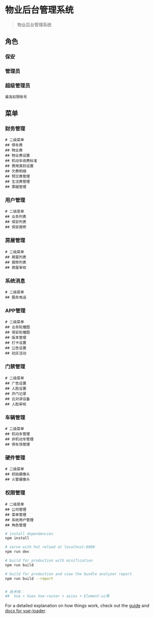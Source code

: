 # 物业后台管理系统

> 物业后台管理系统

## 角色 
### 保安
### 管理员
### 超级管理员
```
最高权限账号
```

## 菜单

### 财务管理
```
# 二级菜单
## 停车费
## 物业费
## 物业费设置
## 机动车收费标准
## 费用类别设置
## 欠费明细
## 预交费管理
## 生活费管理
## 票据管理
```

### 用户管理
```
# 二级菜单
## 业务列表
## 保安列表
## 保安报修
```

### 房屋管理
```
# 二级菜单
## 房屋列表
## 报修列表
## 房屋审核
```

### 系统消息
```
# 二级菜单
## 服务电话
```

### APP管理
```
# 二级菜单
## 业务轮播图
## 保安轮播图
## 版本管理
## 打卡设置
## 公告设置
## 社区活动
```

### 门禁管理
```
# 二级菜单
## 广告设置
## 人脸设置
## 开门记录
## 云对讲设备
## 人脸审核
```

### 车辆管理
```
# 二级菜单
## 机动车管理
## 非机动车管理
## 停车场管理
```

### 硬件管理
```
# 二级菜单
## 抓拍摄像头
## 火警摄像头
```

### 权限管理
```
# 二级菜单
## 公司管理
## 菜单管理
## 系统用户管理
## 角色管理
```





``` bash
# install dependencies
npm install

# serve with hot reload at localhost:8080
npm run dev

# build for production with minification
npm run build

# build for production and view the bundle analyzer report
npm run build --report


# 技术栈：
##  Vue + Vuex Vue-router + axios + Element-ui等
```



For a detailed explanation on how things work, check out the [guide](http://vuejs-templates.github.io/webpack/) and [docs for vue-loader](http://vuejs.github.io/vue-loader).
